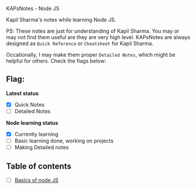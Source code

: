 KAPsNotes - Node JS

Kapil Sharma's notes while learning Node JS.

PS: These notes are just for understanding of Kapil Sharma. You may or may not find them useful are they are very high level. KAPsNotes are always designed as `Quick Reference` or `Cheatsheet` for Kapil Sharma.

Occationally, I may make them proper `Detailed Notes`, which might be helpful for others. Check the flags below:

## Flag:

**Latest status**

- [x] Quick Notes 
- [ ] Detailed Notes

**Node learning status**

 - [x] Currently learning
 - [ ] Basic learning done, working on projects
 - [ ] Making Detailed notes

## Table of contents

- [ ] [Basics of node JS](001basics/README.md)
